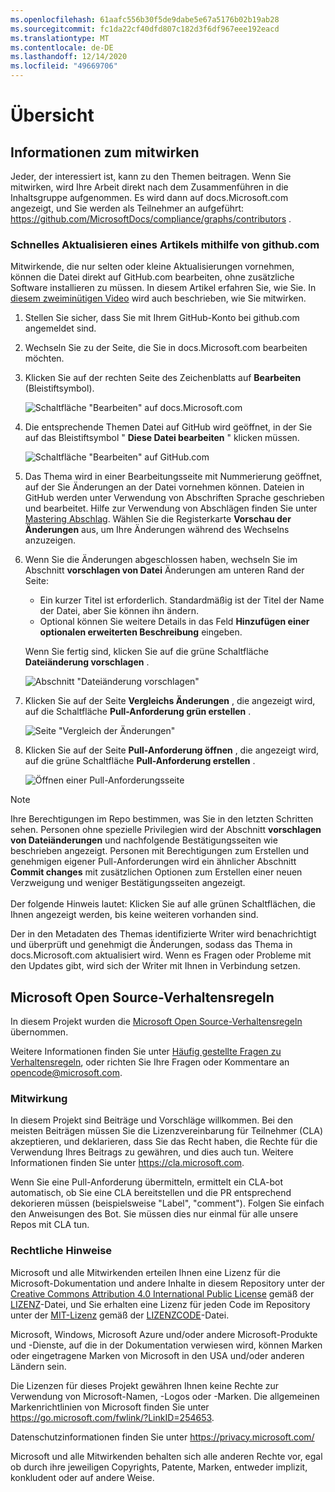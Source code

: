 ```yaml
---
ms.openlocfilehash: 61aafc556b30f5de9dabe5e67a5176b02b19ab28
ms.sourcegitcommit: fc1da22cf40dfd807c182d3f6df967eee192eacd
ms.translationtype: MT
ms.contentlocale: de-DE
ms.lasthandoff: 12/14/2020
ms.locfileid: "49669706"
---
```

# <a name="overview"></a>Übersicht

## <a name="learn-how-to-contribute"></a>Informationen zum mitwirken

Jeder, der interessiert ist, kann zu den Themen beitragen. Wenn Sie mitwirken, wird Ihre Arbeit direkt nach dem Zusammenführen in die Inhaltsgruppe aufgenommen. Es wird dann auf docs.Microsoft.com angezeigt, und Sie werden als Teilnehmer an aufgeführt: <https://github.com/MicrosoftDocs/compliance/graphs/contributors> .

### <a name="quickly-update-an-article-using-githubcom"></a>Schnelles Aktualisieren eines Artikels mithilfe von github.com

Mitwirkende, die nur selten oder kleine Aktualisierungen vornehmen, können die Datei direkt auf GitHub.com bearbeiten, ohne zusätzliche Software installieren zu müssen. In diesem Artikel erfahren Sie, wie Sie. In [diesem zweiminütigen Video](https://www.microsoft.com/videoplayer/embed/RE1XQTG) wird auch beschrieben, wie Sie mitwirken.

1. Stellen Sie sicher, dass Sie mit Ihrem GitHub-Konto bei github.com angemeldet sind.
2. Wechseln Sie zu der Seite, die Sie in docs.Microsoft.com bearbeiten möchten.
3. Klicken Sie auf der rechten Seite des Zeichenblatts auf **Bearbeiten** (Bleistiftsymbol).

   ![Schaltfläche "Bearbeiten" auf docs.Microsoft.com](compliance/media/quick-update-edit.png)

4. Die entsprechende Themen Datei auf GitHub wird geöffnet, in der Sie auf das Bleistiftsymbol " **Diese Datei bearbeiten** " klicken müssen.

   ![Schaltfläche "Bearbeiten" auf GitHub.com](compliance/media/quick-update-github.png)

5. Das Thema wird in einer Bearbeitungsseite mit Nummerierung geöffnet, auf der Sie Änderungen an der Datei vornehmen können. Dateien in GitHub werden unter Verwendung von Abschriften Sprache geschrieben und bearbeitet. Hilfe zur Verwendung von Abschlägen finden Sie unter [Mastering Abschlag](https://guides.github.com/features/mastering-markdown/). Wählen Sie die Registerkarte **Vorschau der Änderungen** aus, um Ihre Änderungen während des Wechselns anzuzeigen.

6. Wenn Sie die Änderungen abgeschlossen haben, wechseln Sie im Abschnitt **vorschlagen von Datei** Änderungen am unteren Rand der Seite:

   - Ein kurzer Titel ist erforderlich. Standardmäßig ist der Titel der Name der Datei, aber Sie können ihn ändern.
   - Optional können Sie weitere Details in das Feld **Hinzufügen einer optionalen erweiterten Beschreibung** eingeben.

   Wenn Sie fertig sind, klicken Sie auf die grüne Schaltfläche **Dateiänderung vorschlagen** .

   ![Abschnitt "Dateiänderung vorschlagen"](compliance/media/propose-file-change.png)

7. Klicken Sie auf der Seite **Vergleichs Änderungen** , die angezeigt wird, auf die Schaltfläche **Pull-Anforderung grün erstellen** .

   ![Seite "Vergleich der Änderungen"](compliance/media/comparing-changes-page.png)

8. Klicken Sie auf der Seite **Pull-Anforderung öffnen** , die angezeigt wird, auf die grüne Schaltfläche **Pull-Anforderung erstellen** .

   ![Öffnen einer Pull-Anforderungsseite](compliance/media/open-a-pull-request-page.png)

> [!NOTE]
> Ihre Berechtigungen im Repo bestimmen, was Sie in den letzten Schritten sehen. Personen ohne spezielle Privilegien wird der Abschnitt **vorschlagen von Dateiänderungen** und nachfolgende Bestätigungsseiten wie beschrieben angezeigt. Personen mit Berechtigungen zum Erstellen und genehmigen eigener Pull-Anforderungen wird ein ähnlicher Abschnitt **Commit changes** mit zusätzlichen Optionen zum Erstellen einer neuen Verzweigung und weniger Bestätigungsseiten angezeigt.<br/><br/>Der folgende Hinweis lautet: Klicken Sie auf alle grünen Schaltflächen, die Ihnen angezeigt werden, bis keine weiteren vorhanden sind.

Der in den Metadaten des Themas identifizierte Writer wird benachrichtigt und überprüft und genehmigt die Änderungen, sodass das Thema in docs.Microsoft.com aktualisiert wird. Wenn es Fragen oder Probleme mit den Updates gibt, wird sich der Writer mit Ihnen in Verbindung setzen.

## <a name="microsoft-open-source-code-of-conduct"></a>Microsoft Open Source-Verhaltensregeln

In diesem Projekt wurden die [Microsoft Open Source-Verhaltensregeln](https://opensource.microsoft.com/codeofconduct/) übernommen.

Weitere Informationen finden Sie unter [Häufig gestellte Fragen zu Verhaltensregeln](https://opensource.microsoft.com/codeofconduct/faq/), oder richten Sie Ihre Fragen oder Kommentare an [opencode@microsoft.com](mailto:opencode@microsoft.com).

### <a name="contributing"></a>Mitwirkung

In diesem Projekt sind Beiträge und Vorschläge willkommen.  Bei den meisten Beiträgen müssen Sie die Lizenzvereinbarung für Teilnehmer (CLA) akzeptieren, und deklarieren, dass Sie das Recht haben, die Rechte für die Verwendung Ihres Beitrags zu gewähren, und dies auch tun. Weitere Informationen finden Sie unter <https://cla.microsoft.com>.

Wenn Sie eine Pull-Anforderung übermitteln, ermittelt ein CLA-bot automatisch, ob Sie eine CLA bereitstellen und die PR entsprechend dekorieren müssen (beispielsweise "Label", "comment"). Folgen Sie einfach den Anweisungen des Bot. Sie müssen dies nur einmal für alle unsere Repos mit CLA tun.

### <a name="legal-notices"></a>Rechtliche Hinweise

Microsoft und alle Mitwirkenden erteilen Ihnen eine Lizenz für die Microsoft-Dokumentation und andere Inhalte in diesem Repository unter der [Creative Commons Attribution 4.0 International Public License](https://creativecommons.org/licenses/by/4.0/legalcode) gemäß der [LIZENZ](LICENSE)-Datei, und Sie erhalten eine Lizenz für jeden Code im Repository unter der [MIT-Lizenz](https://opensource.org/licenses/MIT) gemäß der [LIZENZCODE](LICENSE-CODE)-Datei.

Microsoft, Windows, Microsoft Azure und/oder andere Microsoft-Produkte und -Dienste, auf die in der Dokumentation verwiesen wird, können Marken oder eingetragene Marken von Microsoft in den USA und/oder anderen Ländern sein.

Die Lizenzen für dieses Projekt gewähren Ihnen keine Rechte zur Verwendung von Microsoft-Namen, -Logos oder -Marken. Die allgemeinen Markenrichtlinien von Microsoft finden Sie unter <https://go.microsoft.com/fwlink/?LinkID=254653>.

Datenschutzinformationen finden Sie unter <https://privacy.microsoft.com/>

Microsoft und alle Mitwirkenden behalten sich alle anderen Rechte vor, egal ob durch ihre jeweiligen Copyrights, Patente, Marken, entweder implizit, konkludent oder auf andere Weise.

